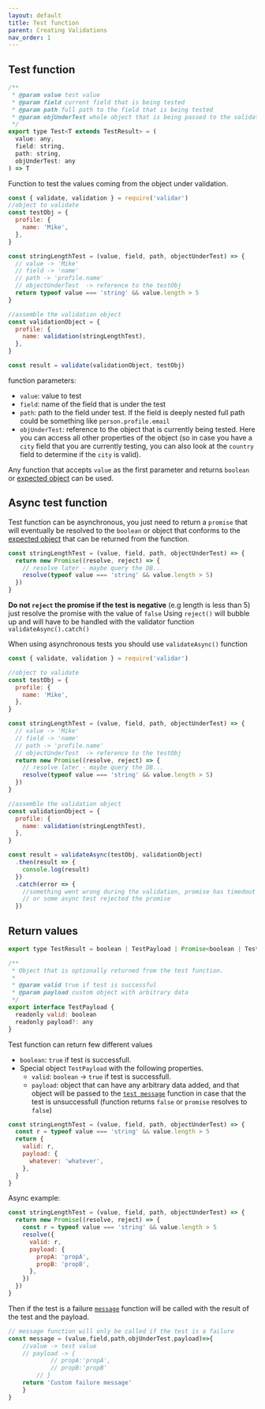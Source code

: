 ```yaml
---
layout: default
title: Test function
parent: Creating Validations
nav_order: 1
---
```


## Test function

```js
/**
 * @param value test value
 * @param field current field that is being tested
 * @param path full path to the field that is being tested
 * @param objUnderTest whole object that is being passed to the validate function
 */
export type Test<T extends TestResult> = (
  value: any,
  field: string,
  path: string,
  objUnderTest: any
) => T
```

Function to test the values coming from the object under validation.

```js
const { validate, validation } = require('validar')
//object to validate
const testObj = {
  profile: {
    name: 'Mike',
  },
}

const stringLengthTest = (value, field, path, objectUnderTest) => {
  // value -> 'Mike'
  // field -> 'name'
  // path -> 'profile.name'
  // objectUnderTest  -> reference to the testObj
  return typeof value === 'string' && value.length > 5
}

//assemble the validation object
const validationObject = {
  profile: {
    name: validation(stringLengthTest),
  },
}

const result = validate(validationObject, testObj)
```

function parameters:

- `value`: value to test
- `field`: name of the field that is under the test
- `path`: path to the field under test. If the field is deeply nested full path could be something like `person.profile.email`
- `objUnderTest`: reference to the object that is currently being tested. Here you can access all other properties of the object (so in case you have a `city` field that you are currently testing, you can also look at the `country` field to determine if the `city` is valid).

Any function that accepts `value` as the first parameter and returns `boolean` or [expected object](#return-values) can be used.

## Async test function

Test function can be asynchronous, you just need to return a `promise` that will eventually be resolved to the `boolean` or object that conforms to the [expected object](#return-values) that can be returned from the function.

```js
const stringLengthTest = (value, field, path, objectUnderTest) => {
  return new Promise((resolve, reject) => {
    // resolve later - maybe query the DB...
    resolve(typeof value === 'string' && value.length > 5)
  })
}
```

**Do not `reject` the promise if the test is negative** (e.g length is less than 5) just resolve the promise with the value of `false`
Using `reject()` will bubble up and will have to be handled with the validator function `validateAsync().catch()`

When using asynchronous tests you should use `validateAsync()` function

```js
const { validate, validation } = require('validar')

//object to validate
const testObj = {
  profile: {
    name: 'Mike',
  },
}

const stringLengthTest = (value, field, path, objectUnderTest) => {
  // value -> 'Mike'
  // field -> 'name'
  // path -> 'profile.name'
  // objectUnderTest  -> reference to the testObj
  return new Promise((resolve, reject) => {
    // resolve later - maybe query the DB...
    resolve(typeof value === 'string' && value.length > 5)
  })
}

//assemble the validation object
const validationObject = {
  profile: {
    name: validation(stringLengthTest),
  },
}

const result = validateAsync(testObj, validationObject)
  .then(result => {
    console.log(result)
  })
  .catch(error => {
    //something went wrong during the validation, promise has timedout
    // or some async test rejected the promise
  })
```

## Return values

```js
export type TestResult = boolean | TestPayload | Promise<boolean | TestPayload>

/**
 * Object that is optionally returned from the test function.
 *
 * @param valid true if test is successful
 * @param payload custom object with arbitrary data
 */
export interface TestPayload {
  readonly valid: boolean
  readonly payload?: any
}
```

Test function can return few different values

- `boolean`: `true` if test is successfull.
- Special object `TestPayload` with the following properties.
  - `valid`: `boolean` -> `true` if test is successfull.
  - `payload`: object that can have any arbitrary data added, and that object will be passed to the [`test message`](test-message) function in case that the test is unsuccessfull (function returns `false` or `promise` resolves to `false`)

```js
const stringLengthTest = (value, field, path, objectUnderTest) => {
  const r = typeof value === 'string' && value.length > 5
  return {
    valid: r,
    payload: {
      whatever: 'whatever',
    },
  }
}
```

Async example:

```js
const stringLengthTest = (value, field, path, objectUnderTest) => {
  return new Promise((resolve, reject) => {
    const r = typeof value === 'string' && value.length > 5
    resolve({
      valid: r,
      payload: {
        propA: 'propA',
        propB: 'propB',
      },
    })
  })
}
```

Then if the test is a failure [`message`]('test-message') function will be called with the result of the test and the payload.

```js
// message function will only be called if the test is a failure
const message = (value,field,path,objUnderTest,payload)=>{
    //value -> test value
    // payload -> {
            // propA:'propA',
            // propB:'propB'
        // }
    return 'Custom failure message'
    }
}
```
